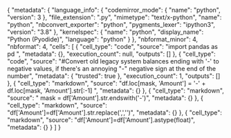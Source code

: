 {
  "metadata": {
    "language_info": {
      "codemirror_mode": {
        "name": "python",
        "version": 3
      },
      "file_extension": ".py",
      "mimetype": "text/x-python",
      "name": "python",
      "nbconvert_exporter": "python",
      "pygments_lexer": "ipython3",
      "version": "3.8"
    },
    "kernelspec": {
      "name": "python",
      "display_name": "Python (Pyodide)",
      "language": "python"
    }
  },
  "nbformat_minor": 4,
  "nbformat": 4,
  "cells": [
    {
      "cell_type": "code",
      "source": "import pandas as pd ",
      "metadata": {},
      "execution_count": null,
      "outputs": []
    },
    {
      "cell_type": "code",
      "source": "#Convert old legacy system balances ending with '-' to negative values, if there's an annoying \"-\" negative sign at the end of the number",
      "metadata": {
        "trusted": true
      },
      "execution_count": 1,
      "outputs": []
    },
    {
      "cell_type": "markdown",
      "source": "df.loc[mask, 'Amount'] = '-' + df.loc[mask, 'Amount'].str[:-1] ",
      "metadata": {}
    },
    {
      "cell_type": "markdown",
      "source": " mask = df['Amount'].str.endswith('-')",
      "metadata": {}
    },
    {
      "cell_type": "markdown",
      "source": "df['Amount']=df['Amount'].str.replace(',','')",
      "metadata": {}
    },
    {
      "cell_type": "markdown",
      "source": "df['Amount']=df['Amount'].astype(float)",
      "metadata": {}
    }
  ]
}